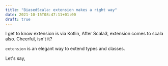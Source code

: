 ```yaml
---
title: "BiasedScala: extension makes a right way"
date: 2021-10-15T08:47:11+01:00
draft: true
---
```


I get to know extension is via Kotlin, After Scala3, extension comes to scala also. Cheerful, isn't it?

`extension` is an elegant way to extend types and classes. 

Let's say, 


```scala

```











